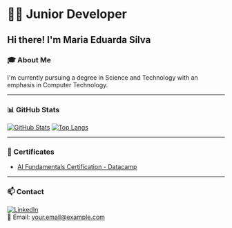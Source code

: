 # 👩‍💻 Junior Developer

## Hi there! I'm Maria Eduarda Silva

### 🎓 About Me
I'm currently pursuing a degree in Science and Technology with an emphasis in Computer Technology.

---

### 📊 GitHub Stats

[![GitHub Stats](https://github-readme-stats.vercel.app/api?username=dudamesdc&show_icons=true&theme=radical)]([https://github.com/dudamesdc])
[![Top Langs](https://github-readme-stats.vercel.app/api/top-langs/?username=dudamesdc&layout=compact&theme=radical)]([https://github.com/dudamesdc])

---

### 📄 Certificates

- [AI Fundamentals Certification - Datacamp](#)  

---

### 📫 Contact

[![LinkedIn](https://img.shields.io/badge/LinkedIn-blue?logo=linkedin&style=flat&logoColor=white)](www.linkedin.com/in/maria-eduarda-silva-657911327)  
📧 Email: [your.email@example.com](mailto:eduardamesdc@gmail.com)

